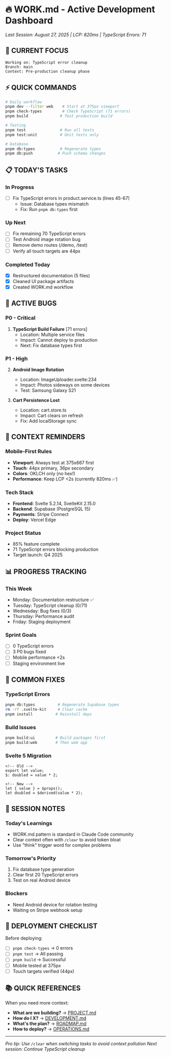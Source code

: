 # 🔥 WORK.md - Active Development Dashboard

*Last Session: August 27, 2025 | LCP: 820ms | TypeScript Errors: 71*

## 🎯 **CURRENT FOCUS**
```
Working on: TypeScript error cleanup
Branch: main
Context: Pre-production cleanup phase
```

## ⚡ **QUICK COMMANDS**
```bash
# Daily workflow
pnpm dev --filter web    # Start at 375px viewport
pnpm check-types         # Check TypeScript (71 errors)
pnpm build              # Test production build

# Testing
pnpm test               # Run all tests
pnpm test:unit          # Unit tests only

# Database
pnpm db:types           # Regenerate types
pnpm db:push           # Push schema changes
```

## 📋 **TODAY'S TASKS**

### In Progress
- [ ] Fix TypeScript errors in product.service.ts (lines 45-67)
  - Issue: Database types mismatch
  - Fix: Run `pnpm db:types` first

### Up Next  
- [ ] Fix remaining 70 TypeScript errors
- [ ] Test Android image rotation bug
- [ ] Remove demo routes (/demo, /test)
- [ ] Verify all touch targets are 44px

### Completed Today
- [x] Restructured documentation (5 files)
- [x] Cleaned UI package artifacts
- [x] Created WORK.md workflow

## 🐛 **ACTIVE BUGS**

### P0 - Critical
1. **TypeScript Build Failure** [71 errors]
   - Location: Multiple service files
   - Impact: Cannot deploy to production
   - Next: Fix database types first

### P1 - High  
2. **Android Image Rotation**
   - Location: ImageUploader.svelte:234
   - Impact: Photos sideways on some devices
   - Test: Samsung Galaxy S21

3. **Cart Persistence Lost**
   - Location: cart.store.ts
   - Impact: Cart clears on refresh
   - Fix: Add localStorage sync

## 💭 **CONTEXT REMINDERS**

### Mobile-First Rules
- **Viewport**: Always test at 375x667 first
- **Touch**: 44px primary, 36px secondary
- **Colors**: OKLCH only (no hex!)
- **Performance**: Keep LCP <2s (currently 820ms ✅)

### Tech Stack
- **Frontend**: Svelte 5.2.14, SvelteKit 2.15.0
- **Backend**: Supabase (PostgreSQL 15)
- **Payments**: Stripe Connect
- **Deploy**: Vercel Edge

### Project Status
- 85% feature complete
- 71 TypeScript errors blocking production
- Target launch: Q4 2025

## 📊 **PROGRESS TRACKING**

### This Week
- Monday: Documentation restructure ✅
- Tuesday: TypeScript cleanup (0/71)
- Wednesday: Bug fixes (0/3)
- Thursday: Performance audit
- Friday: Staging deployment

### Sprint Goals
- [ ] 0 TypeScript errors
- [ ] 3 P0 bugs fixed
- [ ] Mobile performance <2s
- [ ] Staging environment live

## 🔧 **COMMON FIXES**

### TypeScript Errors
```bash
pnpm db:types          # Regenerate Supabase types
rm -rf .svelte-kit     # Clear cache
pnpm install          # Reinstall deps
```

### Build Issues
```bash
pnpm build:ui         # Build packages first
pnpm build:web        # Then web app
```

### Svelte 5 Migration
```svelte
<!-- Old -->
export let value;
$: doubled = value * 2;

<!-- New -->
let { value } = $props();
let doubled = $derived(value * 2);
```

## 📝 **SESSION NOTES**

### Today's Learnings
- WORK.md pattern is standard in Claude Code community
- Clear context often with `/clear` to avoid token bloat
- Use "think" trigger word for complex problems

### Tomorrow's Priority
1. Fix database type generation
2. Clear first 20 TypeScript errors
3. Test on real Android device

### Blockers
- Need Android device for rotation testing
- Waiting on Stripe webhook setup

## 🚀 **DEPLOYMENT CHECKLIST**

Before deploying:
- [ ] `pnpm check-types` → 0 errors
- [ ] `pnpm test` → All passing
- [ ] `pnpm build` → Successful
- [ ] Mobile tested at 375px
- [ ] Touch targets verified (44px)

## 📚 **QUICK REFERENCES**

When you need more context:
- **What are we building?** → [PROJECT.md](./reference/PROJECT.md)
- **How do I X?** → [DEVELOPMENT.md](./reference/DEVELOPMENT.md)  
- **What's the plan?** → [ROADMAP.md](./reference/ROADMAP.md)
- **How to deploy?** → [OPERATIONS.md](./reference/OPERATIONS.md)

---

*Pro tip: Use `/clear` when switching tasks to avoid context pollution*
*Next session: Continue TypeScript cleanup*
